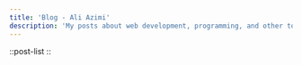 ```yaml
---
title: 'Blog - Ali Azimi'
description: 'My posts about web development, programming, and other topics.'
---
```


::post-list
::

